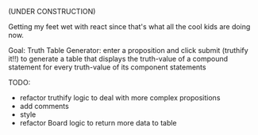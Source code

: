 (UNDER CONSTRUCTION)

Getting my feet wet with react since that's what all the cool kids are doing now. 

Goal: Truth Table Generator: enter a proposition and click submit (truthify it!!) to generate a table that displays the truth-value of a compound statement for every truth-value of its component statements 

TODO: 
* refactor truthify logic to deal with more complex propositions
* add comments
* style
* refactor Board logic to return more data to table